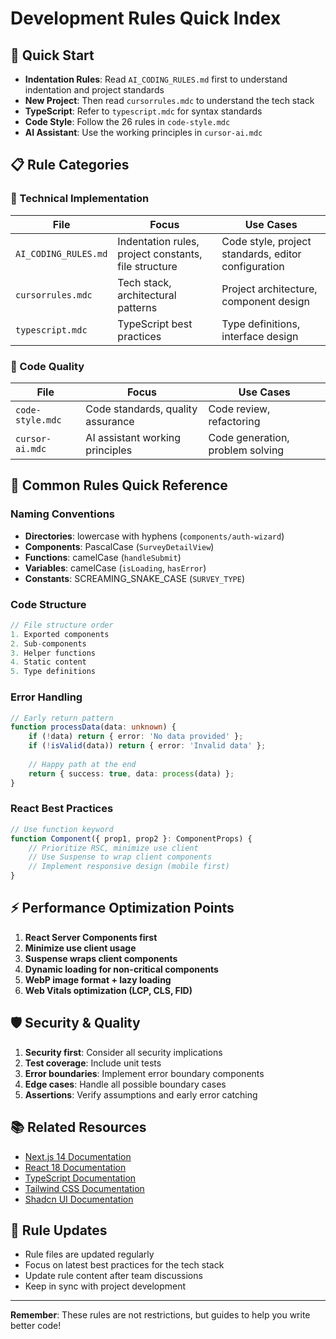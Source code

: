# Development Rules Quick Index

## 🚀 Quick Start
- **Indentation Rules**: Read `AI_CODING_RULES.md` first to understand indentation and project standards
- **New Project**: Then read `cursorrules.mdc` to understand the tech stack
- **TypeScript**: Refer to `typescript.mdc` for syntax standards
- **Code Style**: Follow the 26 rules in `code-style.mdc`
- **AI Assistant**: Use the working principles in `cursor-ai.mdc`

## 📋 Rule Categories

### 🔧 Technical Implementation
| File | Focus | Use Cases |
|------|------|----------|
| `AI_CODING_RULES.md` | Indentation rules, project constants, file structure | Code style, project standards, editor configuration |
| `cursorrules.mdc` | Tech stack, architectural patterns | Project architecture, component design |
| `typescript.mdc` | TypeScript best practices | Type definitions, interface design |

### 🎨 Code Quality
| File | Focus | Use Cases |
|------|------|----------|
| `code-style.mdc` | Code standards, quality assurance | Code review, refactoring |
| `cursor-ai.mdc` | AI assistant working principles | Code generation, problem solving |

## 🎯 Common Rules Quick Reference

### Naming Conventions
- **Directories**: lowercase with hyphens (`components/auth-wizard`)
- **Components**: PascalCase (`SurveyDetailView`)
- **Functions**: camelCase (`handleSubmit`)
- **Variables**: camelCase (`isLoading`, `hasError`)
- **Constants**: SCREAMING_SNAKE_CASE (`SURVEY_TYPE`)

### Code Structure
```typescript
// File structure order
1. Exported components
2. Sub-components
3. Helper functions
4. Static content
5. Type definitions
```

### Error Handling
```typescript
// Early return pattern
function processData(data: unknown) {
    if (!data) return { error: 'No data provided' };
    if (!isValid(data)) return { error: 'Invalid data' };
    
    // Happy path at the end
    return { success: true, data: process(data) };
}
```

### React Best Practices
```typescript
// Use function keyword
function Component({ prop1, prop2 }: ComponentProps) {
    // Prioritize RSC, minimize use client
    // Use Suspense to wrap client components
    // Implement responsive design (mobile first)
}
```

## ⚡ Performance Optimization Points
1. **React Server Components first**
2. **Minimize use client usage**
3. **Suspense wraps client components**
4. **Dynamic loading for non-critical components**
5. **WebP image format + lazy loading**
6. **Web Vitals optimization (LCP, CLS, FID)**

## 🛡️ Security & Quality
1. **Security first**: Consider all security implications
2. **Test coverage**: Include unit tests
3. **Error boundaries**: Implement error boundary components
4. **Edge cases**: Handle all possible boundary cases
5. **Assertions**: Verify assumptions and early error catching

## 📚 Related Resources
- [Next.js 14 Documentation](https://nextjs.org/docs)
- [React 18 Documentation](https://react.dev/)
- [TypeScript Documentation](https://www.typescriptlang.org/)
- [Tailwind CSS Documentation](https://tailwindcss.com/)
- [Shadcn UI Documentation](https://ui.shadcn.com/)

## 🔄 Rule Updates
- Rule files are updated regularly
- Focus on latest best practices for the tech stack
- Update rule content after team discussions
- Keep in sync with project development

---

**Remember**: These rules are not restrictions, but guides to help you write better code!
